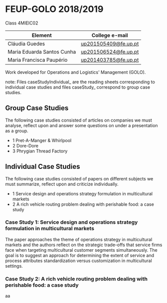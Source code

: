 # FEUP-GOLO 2018/2019
Class 4MIEIC02

Element | College e-mail
--------|----------------
Cláudia Guedes | up201505409@fe.up.pt
Maria Eduarda Santos Cunha | up201506524@fe.up.pt
Maria Francisca Paupério | up201403785@fe.up.pt

Work developed for Operations and Logistics' Management (GOLO).

note: Files caseStudyIndividual_ are the reading sheets corresponding to individual case studies and files caseStudy_ correspond to group case studies.

## Group Case Studies
The following case studies consisted of articles on companies we must analyse, reflect upon and answer some questions on under a presentation as a group.

* 1 Pret-A-Manger & Whirlpool
* 2 Dore-Dore
* 3 Phrygian Thread Factory

## Individual Case Studies
The following case studies consisted of papers on different subjects we must summarize, reflect upon and criticize individually.

* 1 Service design and operations strategy formulation in multicultural markets
* 2 A rich vehicle routing problem dealing with perishable food: a case study

### Case Study 1: Service design and operations strategy formulation in multicultural markets
The paper approaches the theme of operations strategy in multicultural markets and the authors reflect on the strategic trade-offs that service firms face when targeting multicultural customer segments simultaneously.
The goal is to suggest an approach for determining the extent of service and process attributes standardization versus customization in multicultural settings.

### Case Study 2: A rich vehicle routing problem dealing with perishable food: a case study
aa

